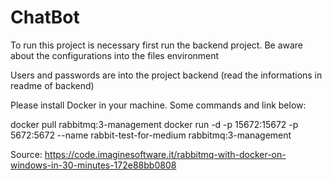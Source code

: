 # ChatBot

To run this project is necessary first run the backend project. Be aware about the configurations into the files environment

Users and passwords are into the project backend (read the informations in readme of backend)

Please install Docker in your machine. Some commands and link below:

docker pull rabbitmq:3-management
docker run -d -p 15672:15672 -p 5672:5672 --name rabbit-test-for-medium rabbitmq:3-management

Source: https://code.imaginesoftware.it/rabbitmq-with-docker-on-windows-in-30-minutes-172e88bb0808